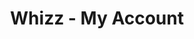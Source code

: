 ---
title: Whizz - My Account
projectDescription: The client wanted to bring the online customer dashboard up to date with the new functionality that had been added to the platform - the new dashboard was updated to allow users to edit and delete bookings and cleaning plans, along side a refreshed UI/UX.
projectImage: ''
techStack:
  - WordPress
  - HTML
  - PHP
  - SCSS
  - jQuery
  - AJAX
  - Custom REST API
  - Isotope Masonry
  - Figma
  - Miro
position: Freelance Frontend Web Developer at GMG Digital
---